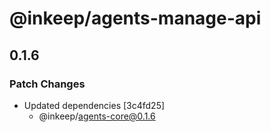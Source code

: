 # @inkeep/agents-manage-api

## 0.1.6

### Patch Changes

- Updated dependencies [3c4fd25]
  - @inkeep/agents-core@0.1.6
